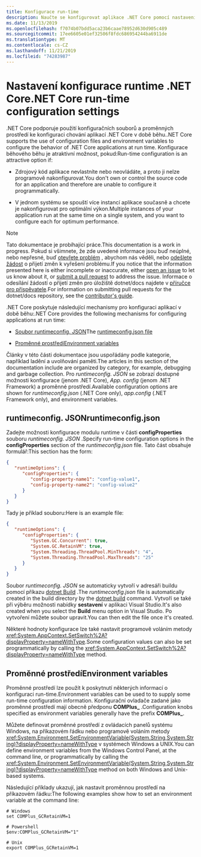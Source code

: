```yaml
---
title: Konfigurace run-time
description: Naučte se konfigurovat aplikace .NET Core pomocí nastavení konfigurace za běhu.
ms.date: 11/13/2019
ms.openlocfilehash: f7074b07bdd5aca23b6caae78952d630d905c489
ms.sourcegitcommit: 17ee6605e01ef32506f8fdc686954244ba6911de
ms.translationtype: MT
ms.contentlocale: cs-CZ
ms.lasthandoff: 11/21/2019
ms.locfileid: "74283987"
---
```

# <a name="net-core-run-time-configuration-settings"></a><span data-ttu-id="0aff7-103">Nastavení konfigurace runtime .NET Core</span><span class="sxs-lookup"><span data-stu-id="0aff7-103">.NET Core run-time configuration settings</span></span>

<span data-ttu-id="0aff7-104">.NET Core podporuje použití konfiguračních souborů a proměnných prostředí ke konfiguraci chování aplikací .NET Core v době běhu.</span><span class="sxs-lookup"><span data-stu-id="0aff7-104">.NET Core supports the use of configuration files and environment variables to configure the behavior of .NET Core applications at run time.</span></span> <span data-ttu-id="0aff7-105">Konfigurace běhového běhu je atraktivní možnost, pokud:</span><span class="sxs-lookup"><span data-stu-id="0aff7-105">Run-time configuration is an attractive option if:</span></span>

- <span data-ttu-id="0aff7-106">Zdrojový kód aplikace nevlastníte nebo neovládáte, a proto ji nelze programově nakonfigurovat.</span><span class="sxs-lookup"><span data-stu-id="0aff7-106">You don't own or control the source code for an application and therefore are unable to configure it programmatically.</span></span>

- <span data-ttu-id="0aff7-107">V jednom systému se spouští více instancí aplikace současně a chcete je nakonfigurovat pro optimální výkon.</span><span class="sxs-lookup"><span data-stu-id="0aff7-107">Multiple instances of your application run at the same time on a single system, and you want to configure each for optimum performance.</span></span>

> [!NOTE]
> <span data-ttu-id="0aff7-108">Tato dokumentace je probíhající práce.</span><span class="sxs-lookup"><span data-stu-id="0aff7-108">This documentation is a work in progress.</span></span> <span data-ttu-id="0aff7-109">Pokud si všimnete, že zde uvedené informace jsou buď neúplné, nebo nepřesné, buď [otevřete problém](https://github.com/dotnet/docs/issues) , abychom nás věděli, nebo [odešlete žádost](https://github.com/dotnet/docs/pulls) o přijetí změn k vyřešení problému.</span><span class="sxs-lookup"><span data-stu-id="0aff7-109">If you notice that the information presented here is either incomplete or inaccurate, either [open an issue](https://github.com/dotnet/docs/issues) to let us know about it, or [submit a pull request](https://github.com/dotnet/docs/pulls) to address the issue.</span></span> <span data-ttu-id="0aff7-110">Informace o odesílání žádostí o přijetí změn pro úložiště dotnet/docs najdete v [příručce pro přispěvatele](https://github.com/dotnet/docs/blob/master/CONTRIBUTING.md).</span><span class="sxs-lookup"><span data-stu-id="0aff7-110">For information on submitting pull requests for the dotnet/docs repository, see the [contributor's guide](https://github.com/dotnet/docs/blob/master/CONTRIBUTING.md).</span></span>

<span data-ttu-id="0aff7-111">.NET Core poskytuje následující mechanismy pro konfiguraci aplikací v době běhu:</span><span class="sxs-lookup"><span data-stu-id="0aff7-111">.NET Core provides the following mechanisms for configuring applications at run time:</span></span>

- <span data-ttu-id="0aff7-112">[Soubor runtimeconfig. JSON](#runtimeconfigjson)</span><span class="sxs-lookup"><span data-stu-id="0aff7-112">The [runtimeconfig.json file](#runtimeconfigjson)</span></span>

- [<span data-ttu-id="0aff7-113">Proměnné prostředí</span><span class="sxs-lookup"><span data-stu-id="0aff7-113">Environment variables</span></span>](#environment-variables)

<span data-ttu-id="0aff7-114">Články v této části dokumentace jsou uspořádány podle kategorie, například ladění a uvolňování paměti.</span><span class="sxs-lookup"><span data-stu-id="0aff7-114">The articles in this section of the documentation include are organized by category, for example, debugging and garbage collection.</span></span> <span data-ttu-id="0aff7-115">Pro *runtimeconfig. JSON* se zobrazí dostupné možnosti konfigurace (jenom .NET Core), *App. config* (jenom .NET Framework) a proměnné prostředí.</span><span class="sxs-lookup"><span data-stu-id="0aff7-115">Available configuration options are shown for *runtimeconfig.json* (.NET Core only), *app.config* (.NET Framework only), and environment variables.</span></span>

## <a name="runtimeconfigjson"></a><span data-ttu-id="0aff7-116">runtimeconfig. JSON</span><span class="sxs-lookup"><span data-stu-id="0aff7-116">runtimeconfig.json</span></span>

<span data-ttu-id="0aff7-117">Zadejte možnosti konfigurace modulu runtime v části **configProperties** souboru *runtimeconfig. JSON* .</span><span class="sxs-lookup"><span data-stu-id="0aff7-117">Specify run-time configuration options in the **configProperties** section of the *runtimeconfig.json* file.</span></span> <span data-ttu-id="0aff7-118">Tato část obsahuje formulář:</span><span class="sxs-lookup"><span data-stu-id="0aff7-118">This section has the form:</span></span>

```json
{
   "runtimeOptions": {
      "configProperties": {
         "config-property-name1": "config-value1",
         "config-property-name2": "config-value2"
      }
   }
}
```

<span data-ttu-id="0aff7-119">Tady je příklad souboru:</span><span class="sxs-lookup"><span data-stu-id="0aff7-119">Here is an example file:</span></span>

```json
{
   "runtimeOptions": {
      "configProperties": {
         "System.GC.Concurrent": true,
         "System.GC.RetainVM": true,
         "System.Threading.ThreadPool.MinThreads": "4",
         "System.Threading.ThreadPool.MaxThreads": "25"
      }
   }
}
```

<span data-ttu-id="0aff7-120">Soubor *runtimeconfig. JSON* se automaticky vytvoří v adresáři buildu pomocí příkazu [dotnet Build](../tools/dotnet-build.md) .</span><span class="sxs-lookup"><span data-stu-id="0aff7-120">The *runtimeconfig.json* file is automatically created in the build directory by the [dotnet build](../tools/dotnet-build.md) command.</span></span> <span data-ttu-id="0aff7-121">Vytvoří se také při výběru možnosti nabídky **sestavení** v aplikaci Visual Studio.</span><span class="sxs-lookup"><span data-stu-id="0aff7-121">It's also created when you select the **Build** menu option in Visual Studio.</span></span> <span data-ttu-id="0aff7-122">Po vytvoření můžete soubor upravit.</span><span class="sxs-lookup"><span data-stu-id="0aff7-122">You can then edit the file once it's created.</span></span>

<span data-ttu-id="0aff7-123">Některé hodnoty konfigurace lze také nastavit programově voláním metody <xref:System.AppContext.SetSwitch%2A?displayProperty=nameWithType>.</span><span class="sxs-lookup"><span data-stu-id="0aff7-123">Some configuration values can also be set programmatically by calling the <xref:System.AppContext.SetSwitch%2A?displayProperty=nameWithType> method.</span></span>

## <a name="environment-variables"></a><span data-ttu-id="0aff7-124">Proměnné prostředí</span><span class="sxs-lookup"><span data-stu-id="0aff7-124">Environment variables</span></span>

<span data-ttu-id="0aff7-125">Proměnné prostředí lze použít k poskytnutí některých informací o konfiguraci run-time.</span><span class="sxs-lookup"><span data-stu-id="0aff7-125">Environment variables can be used to to supply some run-time configuration information.</span></span> <span data-ttu-id="0aff7-126">Konfigurační ovladače zadané jako proměnné prostředí mají obecně předponu **COMPlus_** .</span><span class="sxs-lookup"><span data-stu-id="0aff7-126">Configuration knobs specified as environment variables generally have the prefix **COMPlus_**.</span></span>

<span data-ttu-id="0aff7-127">Můžete definovat proměnné prostředí z ovládacích panelů systému Windows, na příkazovém řádku nebo programově voláním metody <xref:System.Environment.SetEnvironmentVariable(System.String,System.String)?displayProperty=nameWithType> v systémech Windows a UNIX.</span><span class="sxs-lookup"><span data-stu-id="0aff7-127">You can define environment variables from the Windows Control Panel, at the command line, or programmatically by calling the <xref:System.Environment.SetEnvironmentVariable(System.String,System.String)?displayProperty=nameWithType> method on both Windows and Unix-based systems.</span></span>

<span data-ttu-id="0aff7-128">Následující příklady ukazují, jak nastavit proměnnou prostředí na příkazovém řádku:</span><span class="sxs-lookup"><span data-stu-id="0aff7-128">The following examples show how to set an environment variable at the command line:</span></span>

```shell
# Windows
set COMPlus_GCRetainVM=1

# Powershell
$env:COMPlus_GCRetainVM="1"

# Unix
export COMPlus_GCRetainVM=1
```
